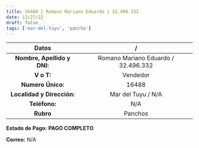 ```yaml
---
title: 16488 | Romano Mariano Eduardo | 32.496.332
date: 12/27/22
draft: false
tags: ['mar-del-tuyu', 'pancho']
---
```


|          **Datos**          |                  /                  |
|:---------------------------:|:-----------------------------------:|
| **Nombre, Apellido y DNI:** | Romano Mariano Eduardo / 32.496.332 |
|          **V o T:**         |               Vendedor              |
|      **Numero Único:**      |                16488                |
|  **Localidad y Dirección:** |          Mar del Tuyu / N/A         |
|        **Teléfono:**        |                 N/A                 |
|          **Rubro**          |               Panchos               |

**Estado de Pago:** **PAGO COMPLETO**

**Correo:** N/A
